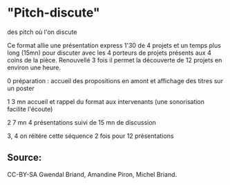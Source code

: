 # "Pitch-discute"
des pitch où l'on discute

Ce format allie une présentation express 1'30 de 4 projets et un temps plus long (15mn) pour discuter avec les 4 porteurs de projets présents aux 4 coins de la pièce.
Renouvellé 3 fois il permet la découverte de 12 projets en environ une heure.

0 préparation : accueil des propositions en amont et affichage des titres sur un poster

1 3 mn accueil et rappel du format aux intervenants (une sonorisation facilite l'écoute)

2 7 mn 4 présentations suivi de 15 mn de discussion

3, 4 on réitére cette séquence 2 fois pour 12 présentations

## Source: 
CC-BY-SA
Gwendal Briand, Amandine Piron, Michel Briand. 
